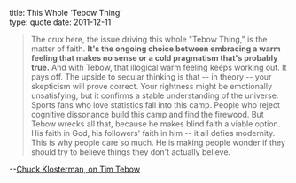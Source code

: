 title: This Whole &lsquo;Tebow Thing&rsquo;  
type: quote
date: 2011-12-11

  > The crux here, the issue driving this whole "Tebow Thing," is the matter of
  > faith. **It's the ongoing choice between embracing a warm feeling that makes
  > no sense or a cold pragmatism that's probably true.** And with Tebow, that
  > illogical warm feeling keeps working out. It pays off. The upside to
  > secular thinking is that -- in theory -- your skepticism will prove correct.
  > Your rightness might be emotionally unsatisfying, but it confirms a stable
  > understanding of the universe. Sports fans who love statistics fall into
  > this camp. People who reject cognitive dissonance build this camp and find
  > the firewood. But Tebow wrecks all that, because he makes blind faith a
  > viable option. His faith in God, his followers' faith in him -- it all
  > defies modernity. This is why people care so much. He is making people
  > wonder if they should try to believe things they don't actually believe.

--[Chuck Klosterman, on Tim Tebow][tbw]

  [tbw]: http://www.grantland.com/story/_/id/7319858/the-people-hate-tim-tebow
